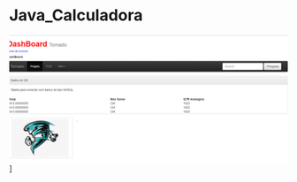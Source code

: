# Java_Calculadora

![Filtros](https://github.com/allanfs1/bootstrap_dashBoard/blob/master/print/foto3.png)]
